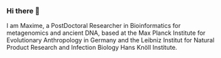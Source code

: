 ### Hi there 👋

I am Maxime, a PostDoctoral Researcher in Bioinformatics for metagenomics and ancient DNA, based at the Max Planck Institute for Evolutionary Anthropology in Germany and the Leibniz Institut for Natural Product Research and Infection Biology Hans Knöll Institute.
